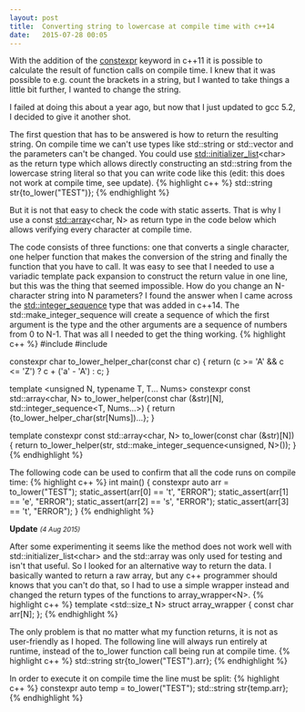 ```yaml
---
layout: post
title:  Converting string to lowercase at compile time with c++14
date:   2015-07-28 00:05
---
```

With the addition of the [constexpr](http://en.cppreference.com/w/cpp/language/constexpr) keyword in c++11 it is possible to calculate the result of function calls on compile time. I knew that it was possible to e.g. count the brackets in a string, but I wanted to take things a little bit further, I wanted to change the string.

I failed at doing this about a year ago, but now that I just updated to gcc 5.2, I decided to give it another shot.
<!--more-->

The first question that has to be answered is how to return the resulting string. On compile time we can't use types like std::string or std::vector and the parameters can't be changed. You could use [std::initializer_list](http://en.cppreference.com/w/cpp/utility/initializer_list)&lt;char&gt; as the return type which allows directly constructing an std::string from the lowercase string literal so that you can write code like this (edit: this does not work at compile time, see update).
{% highlight c++ %}
std::string str{to_lower("TEST")};
{% endhighlight %}

But it is not that easy to check the code with static asserts. That is why I use a const [std::array](http://en.cppreference.com/w/cpp/container/array)&lt;char, N&gt; as return type in the code below which allows verifying every character at compile time.

The code consists of three functions: one that converts a single character, one helper function that makes the conversion of the string and finally the function that you have to call. It was easy to see that I needed to use a variadic template pack expansion to construct the return value in one line, but this was the thing that seemed impossible. How do you change an N-character string into N parameters? I found the answer when I came across the [std::integer_sequence](http://en.cppreference.com/w/cpp/utility/integer_sequence) type that was added in c++14. The std::make\_integer\_sequence will create a sequence of which the first argument is the type and the other arguments are a sequence of numbers from 0 to N-1. That was all I needed to get the thing working.
{% highlight c++ %}
#include <utility>
#include <array>

constexpr char to_lower_helper_char(const char c) {
    return (c >= 'A' && c <= 'Z') ? c + ('a' - 'A') : c;
}

template <unsigned N, typename T, T... Nums>
constexpr const std::array<char, N> to_lower_helper(const char (&str)[N], std::integer_sequence<T, Nums...>) {
    return {to_lower_helper_char(str[Nums])...};
}

template <unsigned N>
constexpr const std::array<char, N> to_lower(const char (&str)[N]) {
    return to_lower_helper(str, std::make_integer_sequence<unsigned, N>());
}
{% endhighlight %}

The following code can be used to confirm that all the code runs on compile time:
{% highlight c++ %}
int main()
{
    constexpr auto arr = to_lower("TEST");
    static_assert(arr[0] == 't', "ERROR");
    static_assert(arr[1] == 'e', "ERROR");
    static_assert(arr[2] == 's', "ERROR");
    static_assert(arr[3] == 't', "ERROR");
}
{% endhighlight %}


<b>Update</b> <em><small>(4 Aug 2015)</small></em>

After some experimenting it seems like the method does not work well with std::initializer\_list&lt;char&gt; and the std::array was only used for testing and isn't that useful. So I looked for an alternative way to return the data. I basically wanted to return a raw array, but any c++ programmer should knows that you can't do that, so I had to use a simple wrapper instead and changed the return types of the functions to array\_wrapper&lt;N&gt;.
{% highlight c++ %}
template <std::size_t N>
struct array_wrapper {
    const char arr[N];
};
{% endhighlight %}

The only problem is that no matter what my function returns, it is not as user-friendly as I hoped. The following line will always run entirely at runtime, instead of the to_lower function call being run at compile time.
{% highlight c++ %}
std::string str{to_lower("TEST").arr};
{% endhighlight %}

In order to execute it on compile time the line must be split:
{% highlight c++ %}
constexpr auto temp = to_lower("TEST");
std::string str{temp.arr};
{% endhighlight %}
